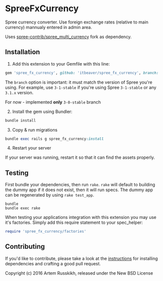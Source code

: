 SpreeFxCurrency
===============

Spree currency converter. Use foreign exchange rates (relative to main currency) mannualy entered in admin area.

Uses [spree-contrib/spree_multi_currency](https://github.com/spree-contrib/spree_multi_currency/) fork as dependency.

## Installation

1. Add this extension to your Gemfile with this line:
  ```ruby
  gem 'spree_fx_currency', github: 'itbeaver/spree_fx_currency', branch: '3-0-stable'
  ```

  The `branch` option is important: it must match the version of Spree you're using.
  For example, use `3-1-stable` if you're using Spree `3-1-stable` or any `3.1.x` version.

  For now - implemented **only** `3-0-stable` branch

2. Install the gem using Bundler:
  ```ruby
  bundle install
  ```

3. Copy & run migrations
  ```ruby
  bundle exec rails g spree_fx_currency:install
  ```

4. Restart your server

  If your server was running, restart it so that it can find the assets properly.

## Testing

First bundle your dependencies, then run `rake`. `rake` will default to building the dummy app if it does not exist, then it will run specs. The dummy app can be regenerated by using `rake test_app`.

```shell
bundle
bundle exec rake
```

When testing your applications integration with this extension you may use it's factories.
Simply add this require statement to your spec_helper:

```ruby
require 'spree_fx_currency/factories'
```


## Contributing

If you'd like to contribute, please take a look at the
[instructions](CONTRIBUTING.md) for installing dependencies and crafting a good
pull request.

Copyright (c) 2016 Artem Russkikh, released under the New BSD License
